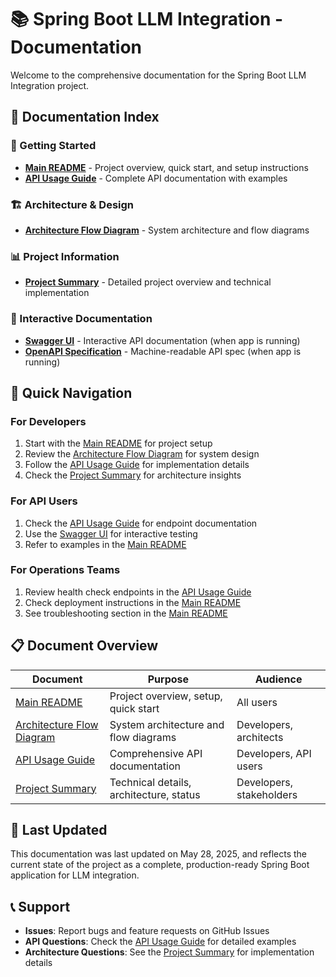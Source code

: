 # 📚 Spring Boot LLM Integration - Documentation

Welcome to the comprehensive documentation for the Spring Boot LLM Integration project.

## 📖 Documentation Index

### 🚀 Getting Started
- **[Main README](../README.md)** - Project overview, quick start, and setup instructions
- **[API Usage Guide](API_USAGE_GUIDE.md)** - Complete API documentation with examples

### 🏗️ Architecture & Design
- **[Architecture Flow Diagram](ARCHITECTURE_FLOW.md)** - System architecture and flow diagrams

### 📊 Project Information  
- **[Project Summary](PROJECT_SUMMARY.md)** - Detailed project overview and technical implementation

### 🔗 Interactive Documentation
- **[Swagger UI](http://localhost:8080/swagger-ui.html)** - Interactive API documentation (when app is running)
- **[OpenAPI Specification](http://localhost:8080/v3/api-docs)** - Machine-readable API spec (when app is running)

## 🎯 Quick Navigation

### For Developers
1. Start with the [Main README](../README.md) for project setup
2. Review the [Architecture Flow Diagram](ARCHITECTURE_FLOW.md) for system design
3. Follow the [API Usage Guide](API_USAGE_GUIDE.md) for implementation details
4. Check the [Project Summary](PROJECT_SUMMARY.md) for architecture insights

### For API Users
1. Check the [API Usage Guide](API_USAGE_GUIDE.md) for endpoint documentation
2. Use the [Swagger UI](http://localhost:8080/swagger-ui.html) for interactive testing
3. Refer to examples in the [Main README](../README.md)

### For Operations Teams
1. Review health check endpoints in the [API Usage Guide](API_USAGE_GUIDE.md)
2. Check deployment instructions in the [Main README](../README.md)
3. See troubleshooting section in the [Main README](../README.md)

## 📋 Document Overview

| Document | Purpose | Audience |
|----------|---------|-----------|
| [Main README](../README.md) | Project overview, setup, quick start | All users |
| [Architecture Flow Diagram](ARCHITECTURE_FLOW.md) | System architecture and flow diagrams | Developers, architects |
| [API Usage Guide](API_USAGE_GUIDE.md) | Comprehensive API documentation | Developers, API users |
| [Project Summary](PROJECT_SUMMARY.md) | Technical details, architecture, status | Developers, stakeholders |

## 🔄 Last Updated

This documentation was last updated on May 28, 2025, and reflects the current state of the project as a complete, production-ready Spring Boot application for LLM integration.

## 📞 Support

- **Issues**: Report bugs and feature requests on GitHub Issues
- **API Questions**: Check the [API Usage Guide](API_USAGE_GUIDE.md) for detailed examples
- **Architecture Questions**: See the [Project Summary](PROJECT_SUMMARY.md) for implementation details
